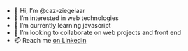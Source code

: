 - 👋 Hi, I’m @caz-ziegelaar
- 👀 I’m interested in web technologies
- 🌱 I’m currently learning javascript
- 💞️ I’m looking to collaborate on web projects and front end
- 📫 Reach me [on LinkedIn](https://www.linkedin.com/in/carolyn-clancy/)

<!---
caz-ziegelaar/caz-ziegelaar is a ✨ special ✨ repository because its `README.md` (this file) appears on your GitHub profile.
You can click the Preview link to take a look at your changes.
--->

